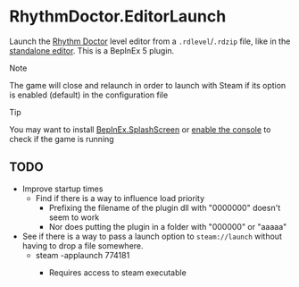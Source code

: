 # RhythmDoctor.EditorLaunch

Launch the [Rhythm Doctor](https://store.steampowered.com/app/774181/Rhythm_Doctor/) level editor from a `.rdlevel`/`.rdzip` file, like in the [standalone editor](https://giacomopc.itch.io/rdle).
This is a BepInEx 5 plugin.

> [!NOTE]
> The game will close and relaunch in order to launch with Steam if its option is enabled (default) in the configuration file

> [!TIP]
> You may want to install [BepInEx.SplashScreen](https://github.com/BepInEx/BepInEx.SplashScreen) or [enable the console](https://docs.bepinex.dev/articles/user_guide/configuration.html#configuring-bepinex) to check if the game is running

## TODO
- Improve startup times
  - Find if there is a way to influence load priority
    - Prefixing the filename of the plugin dll with "0000000" doesn't seem to work
    - Nor does putting the plugin in a folder with "000000" or "aaaaa"
- See if there is a way to pass a launch option to `steam://launch` without having to drop a file somewhere.
  - steam -applaunch 774181 <params>
    - Requires access to steam executable
